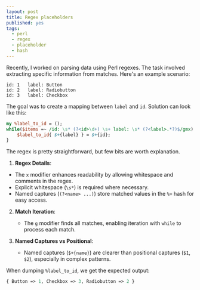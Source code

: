 ```yaml
---
layout: post
title: Regex placeholders
published: yes
tags:
  - perl
  - regex
  - placeholder
  - hash
---
```

Recently, I worked on parsing data using Perl regexes. The task involved extracting specific information from matches. Here's an example scenario:

```
id: 1   label: Button
id: 2   label: Radiobutton
id: 3   label: Checkbox
```

The goal was to create a mapping between `label` and `id`. Solution can look like this:

```perl
my %label_to_id = ();
while($items =~ /id: \s* (?<id>\d+) \s+ label: \s* (?<label>.*?)$/gmx) {
    $label_to_id{ $+{label} } = $+{id};
}
```

The regex is pretty straightforward, but few bits are worth explanation.

 1. **Regex Details**:
   - The `x` modifier enhances readability by allowing whitespace and comments in the regex.
   - Explicit whitespace (`\s*`) is required where necessary.
   - Named captures (`(?<name> ...)`) store matched values in the `%+` hash for easy access.

2. **Match Iteration**:
   - The `g` modifier finds all matches, enabling iteration with `while` to process each match.

3. **Named Captures vs Positional**:
   - Named captures (`$+{name}`) are clearer than positional captures (`$1`, `$2`), especially in complex patterns.

When dumping `%label_to_id`, we get the expected output:

```perl
{ Button => 1, Checkbox => 3, Radiobutton => 2 }
```
